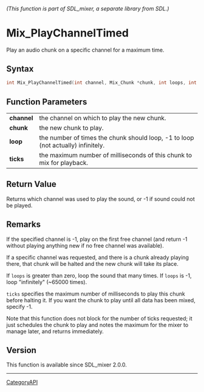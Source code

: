 ###### (This function is part of SDL_mixer, a separate library from SDL.)
# Mix_PlayChannelTimed

Play an audio chunk on a specific channel for a maximum time.

## Syntax

```c
int Mix_PlayChannelTimed(int channel, Mix_Chunk *chunk, int loops, int ticks);

```

## Function Parameters

|                 |                                                                                  |
| --------------- | -------------------------------------------------------------------------------- |
| **channel**     | the channel on which to play the new chunk.                                      |
| **chunk**       | the new chunk to play.                                                           |
| **loop**        | the number of times the chunk should loop, -1 to loop (not actually) infinitely. |
| **ticks**       | the maximum number of milliseconds of this chunk to mix for playback.            |

## Return Value

Returns which channel was used to play the sound, or -1 if sound could not
be played.

## Remarks

If the specified channel is -1, play on the first free channel (and return
-1 without playing anything new if no free channel was available).

If a specific channel was requested, and there is a chunk already playing
there, that chunk will be halted and the new chunk will take its place.

If `loops` is greater than zero, loop the sound that many times. If `loops`
is -1, loop "infinitely" (~65000 times).

`ticks` specifies the maximum number of milliseconds to play this chunk
before halting it. If you want the chunk to play until all data has been
mixed, specify -1.

Note that this function does not block for the number of ticks requested;
it just schedules the chunk to play and notes the maximum for the mixer to
manage later, and returns immediately.

## Version

This function is available since SDL_mixer 2.0.0.

----
[CategoryAPI](CategoryAPI)

